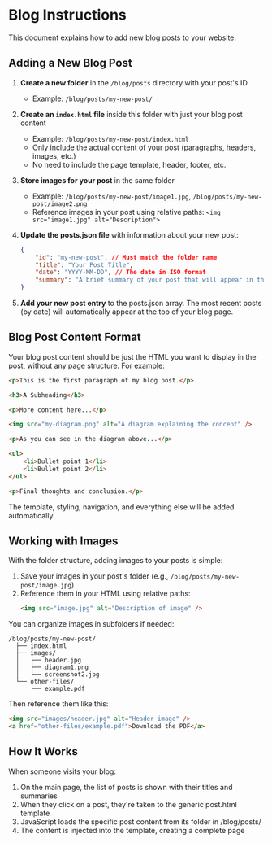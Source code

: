 # Blog Instructions

This document explains how to add new blog posts to your website.

## Adding a New Blog Post

1. **Create a new folder** in the `/blog/posts` directory with your post's ID

    - Example: `/blog/posts/my-new-post/`

2. **Create an `index.html` file** inside this folder with just your blog post content

    - Example: `/blog/posts/my-new-post/index.html`
    - Only include the actual content of your post (paragraphs, headers, images, etc.)
    - No need to include the page template, header, footer, etc.

3. **Store images for your post** in the same folder

    - Example: `/blog/posts/my-new-post/image1.jpg`, `/blog/posts/my-new-post/image2.png`
    - Reference images in your post using relative paths: `<img src="image1.jpg" alt="Description">`

4. **Update the posts.json file** with information about your new post:

    ```json
    {
        "id": "my-new-post", // Must match the folder name
        "title": "Your Post Title",
        "date": "YYYY-MM-DD", // The date in ISO format
        "summary": "A brief summary of your post that will appear in the blog list"
    }
    ```

5. **Add your new post entry** to the posts.json array. The most recent posts (by date) will automatically appear at the top of your blog page.

## Blog Post Content Format

Your blog post content should be just the HTML you want to display in the post, without any page structure. For example:

```html
<p>This is the first paragraph of my blog post.</p>

<h3>A Subheading</h3>

<p>More content here...</p>

<img src="my-diagram.png" alt="A diagram explaining the concept" />

<p>As you can see in the diagram above...</p>

<ul>
    <li>Bullet point 1</li>
    <li>Bullet point 2</li>
</ul>

<p>Final thoughts and conclusion.</p>
```

The template, styling, navigation, and everything else will be added automatically.

## Working with Images

With the folder structure, adding images to your posts is simple:

1. Save your images in your post's folder (e.g., `/blog/posts/my-new-post/image.jpg`)
2. Reference them in your HTML using relative paths:
    ```html
    <img src="image.jpg" alt="Description of image" />
    ```

You can organize images in subfolders if needed:

```
/blog/posts/my-new-post/
  ├── index.html
  ├── images/
  │   ├── header.jpg
  │   ├── diagram1.png
  │   └── screenshot2.jpg
  └── other-files/
      └── example.pdf
```

Then reference them like this:

```html
<img src="images/header.jpg" alt="Header image" />
<a href="other-files/example.pdf">Download the PDF</a>
```

## How It Works

When someone visits your blog:

1. On the main page, the list of posts is shown with their titles and summaries
2. When they click on a post, they're taken to the generic post.html template
3. JavaScript loads the specific post content from its folder in /blog/posts/
4. The content is injected into the template, creating a complete page
